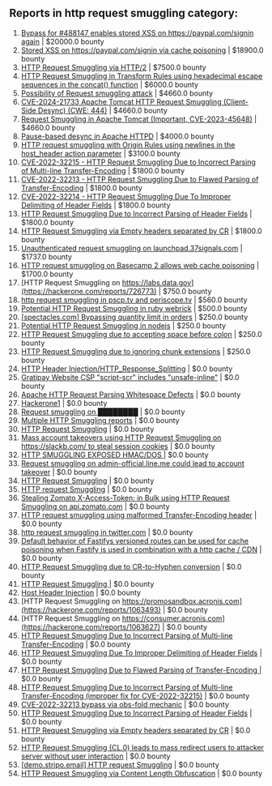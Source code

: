 ## Reports in http request smuggling category:
1. [Bypass for #488147 enables stored XSS on https://paypal.com/signin again](https://hackerone.com/reports/510152) | $20000.0 bounty
2. [Stored XSS on https://paypal.com/signin via cache poisoning](https://hackerone.com/reports/488147) | $18900.0 bounty
3. [HTTP Request Smuggling via HTTP/2](https://hackerone.com/reports/1211724) | $7500.0 bounty
4. [HTTP Request Smuggling in Transform Rules using hexadecimal escape sequences in the concat() function](https://hackerone.com/reports/1478633) | $6000.0 bounty
5. [Possibility of Request smuggling attack](https://hackerone.com/reports/2280391) | $4660.0 bounty
6. [CVE-2024-21733 Apache Tomcat HTTP Request Smuggling (Client- Side Desync) (CWE: 444)](https://hackerone.com/reports/2327341) | $4660.0 bounty
7. [Request Smuggling in Apache Tomcat (Important, CVE-2023-45648)](https://hackerone.com/reports/2299692) | $4660.0 bounty
8. [Pause-based desync in Apache HTTPD](https://hackerone.com/reports/1667974) | $4000.0 bounty
9. [HTTP request smuggling with Origin Rules using newlines in the host_header action parameter](https://hackerone.com/reports/1575912) | $3100.0 bounty
10. [ CVE-2022-32215 - HTTP Request Smuggling Due to Incorrect Parsing of Multi-line Transfer-Encoding](https://hackerone.com/reports/1630667) | $1800.0 bounty
11. [ CVE-2022-32213 - HTTP Request Smuggling Due to Flawed Parsing of Transfer-Encoding](https://hackerone.com/reports/1630668) | $1800.0 bounty
12. [CVE-2022-32214 - HTTP Request Smuggling Due To Improper Delimiting of Header Fields](https://hackerone.com/reports/1630669) | $1800.0 bounty
13. [HTTP Request Smuggling Due to Incorrect Parsing of Header Fields](https://hackerone.com/reports/1888760) | $1800.0 bounty
14. [HTTP Request Smuggling via Empty headers separated by CR](https://hackerone.com/reports/2032842) | $1800.0 bounty
15. [Unauthenticated request smuggling on launchpad.37signals.com](https://hackerone.com/reports/867577) | $1737.0 bounty
16. [HTTP request smuggling on Basecamp 2 allows web cache poisoning](https://hackerone.com/reports/919175) | $1700.0 bounty
17. [HTTP Request Smuggling on https://labs.data.gov](https://hackerone.com/reports/726773) | $750.0 bounty
18. [http request smuggling in pscp.tv and periscope.tv](https://hackerone.com/reports/713285) | $560.0 bounty
19. [Potential HTTP Request Smuggling in ruby webrick](https://hackerone.com/reports/965267) | $500.0 bounty
20. [[spectacles.com] Bypassing quantity limit in orders](https://hackerone.com/reports/246803) | $250.0 bounty
21. [Potential HTTP Request Smuggling in nodejs](https://hackerone.com/reports/1002188) | $250.0 bounty
22. [HTTP Request Smuggling due to accepting space before colon](https://hackerone.com/reports/1238709) | $250.0 bounty
23. [HTTP Request Smuggling due to ignoring chunk extensions](https://hackerone.com/reports/1238099) | $250.0 bounty
24. [HTTP Header Injection/HTTP_Response_Splitting](https://hackerone.com/reports/214436) | $0.0 bounty
25. [Gratipay Website CSP "script-scr" includes "unsafe-inline"](https://hackerone.com/reports/231510) | $0.0 bounty
26. [Apache HTTP Request Parsing Whitespace Defects](https://hackerone.com/reports/244459) | $0.0 bounty
27. [Hackerone1](https://hackerone.com/reports/471087) | $0.0 bounty
28. [Request smuggling on ████████](https://hackerone.com/reports/526880) | $0.0 bounty
29. [Multiple HTTP Smuggling reports](https://hackerone.com/reports/648434) | $0.0 bounty
30. [HTTP Request Smuggling](https://hackerone.com/reports/643225) | $0.0 bounty
31. [Mass account takeovers using HTTP Request Smuggling on https://slackb.com/ to steal session cookies](https://hackerone.com/reports/737140) | $0.0 bounty
32. [HTTP SMUGGLING EXPOSED HMAC/DOS ](https://hackerone.com/reports/753939) | $0.0 bounty
33. [Request smuggling on admin-official.line.me could lead to account takeover](https://hackerone.com/reports/740037) | $0.0 bounty
34. [HTTP Request Smuggling](https://hackerone.com/reports/866382) | $0.0 bounty
35. [HTTP request Smuggling](https://hackerone.com/reports/867952) | $0.0 bounty
36. [Stealing Zomato X-Access-Token: in Bulk using HTTP Request Smuggling on api.zomato.com](https://hackerone.com/reports/771666) | $0.0 bounty
37. [HTTP request smuggling using malformed Transfer-Encoding header](https://hackerone.com/reports/735748) | $0.0 bounty
38. [http request smuggling in  twitter.com](https://hackerone.com/reports/715996) | $0.0 bounty
39. [Default behavior of Fastifys versioned routes can be used for cache poisoning when Fastify is used in combination with a http cache / CDN](https://hackerone.com/reports/1025575) | $0.0 bounty
40. [HTTP Request Smuggling due to CR-to-Hyphen conversion](https://hackerone.com/reports/922597) | $0.0 bounty
41. [HTTP Request Smuggling ](https://hackerone.com/reports/1120982) | $0.0 bounty
42. [Host Header Injection](https://hackerone.com/reports/1098948) | $0.0 bounty
43. [HTTP Request Smuggling on https://promosandbox.acronis.com](https://hackerone.com/reports/1063493) | $0.0 bounty
44. [HTTP Request Smuggling on https://consumer.acronis.com](https://hackerone.com/reports/1063627) | $0.0 bounty
45. [HTTP Request Smuggling Due to Incorrect Parsing of Multi-line Transfer-Encoding](https://hackerone.com/reports/1501679) | $0.0 bounty
46. [HTTP Request Smuggling Due To Improper Delimiting of Header Fields](https://hackerone.com/reports/1524692) | $0.0 bounty
47. [HTTP Request Smuggling Due to Flawed Parsing of Transfer-Encoding ](https://hackerone.com/reports/1524555) | $0.0 bounty
48. [HTTP Request Smuggling Due to Incorrect Parsing of Multi-line Transfer-Encoding (improper fix for CVE-2022-32215)](https://hackerone.com/reports/1665156) | $0.0 bounty
49. [CVE-2022-32213 bypass via obs-fold mechanic](https://hackerone.com/reports/1630336) | $0.0 bounty
50. [HTTP Request Smuggling Due to Incorrect Parsing of Header Fields](https://hackerone.com/reports/1675191) | $0.0 bounty
51. [HTTP Request Smuggling via Empty headers separated by CR](https://hackerone.com/reports/2001873) | $0.0 bounty
52. [HTTP Request Smuggling (CL.0) leads to mass redirect users to attacker server without user interaction](https://hackerone.com/reports/1943608) | $0.0 bounty
53. [[demo.stripo.email] HTTP request Smuggling](https://hackerone.com/reports/1631228) | $0.0 bounty
54. [HTTP Request Smuggling via Content Length Obfuscation](https://hackerone.com/reports/2237099) | $0.0 bounty